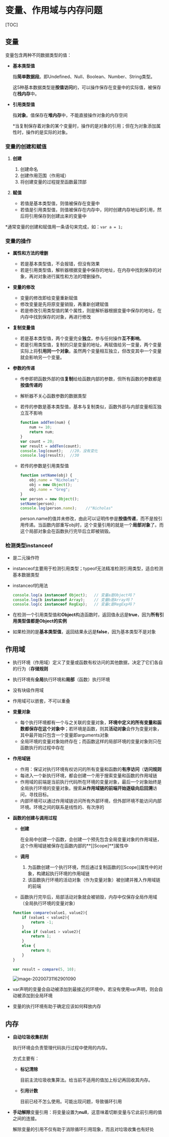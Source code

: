 # 变量、作用域与内存问题

[TOC]

## 变量

变量包含两种不同数据类型的值：

- **基本类型值**

  指**简单数据段**。即Undefined、Null、Boolean、Number、String类型。

  这5种基本数据类型是**按值访问**的，可以操作保存在变量中的实际值，被保存在**栈内存**中。

- **引用类型值**

  指**对象**。值保存在**堆内存**中，不能直接操作对象的内存空间

  *当复制保存着对象的某个变量时，操作的是对象的引用；但在为对象添加属性时，操作的是实际的对象。



### 变量的创建和赋值

1. **创建**

   1. 创建命名
   2. 创建作用范围（作用域）
   3. 将创建变量的过程提至函数最顶部

2. **赋值**

   - 若值是基本类型值，则值被保存在变量中
   - 若值是引用类型值，则值被保存在内存中，同时创建内存地址即引用，然后将引用保存到创建出来的变量中

   

*通常变量的创建和赋值用一条语句来完成，如：`var a = 1;`



### 变量的操作

- **属性和方法的增删**

  - 若是基本类型值，不会报错，但没有效果
  - 若是引用类型值，解析器根据变量中保存的地址，在内存中找到保存的对象，再对对象进行属性和方法的增删操作。

- **变量的修改**

  - 变量的修改即给变量重新赋值
  - 修改变量是先将原变量销毁，再重新创建赋值
  - 若是修改引用类型值的某个属性，则是解析器根据变量中保存的地址，在内存中找到保存的对象，再进行修改

- **复制变量值**

  - 若是基本类型值，两个变量完全**独立**，参与任何操作**互不影响**。
  - 若是引用类型值，复制的只是变量的地址，再赋值给另一变量，两个变量实际上将**引用同一个对象**。虽然两个变量相互独立，但改变其中一个变量就会影响另一个变量。

- **参数的传递**

  - 传参即把函数外部的值**复制**给给函数内部的参数，但所有函数的参数都是**按值传递的**

  - 解析器不关心函数参数的数据类型

  - 若传的参数是基本类型值，基本与复制类似，函数外部与内部变量相互独立互不影响

    ```javascript
    function addTen(num) {     
        num += 10;     
        return num; 
    } 
    var count = 20; 
    var result = addTen(count); 
    console.log(count);   //20，没有变化 
    console.log(result);  //30 
    ```

  - 若传的参数是引用类型值

    ```javascript
    function setName(obj) {     
        obj.name = "Nicholas";     
        obj = new Object();     
        obj.name = "Greg"; 
    } 
    var person = new Object(); 
    setName(person); 
    console.log(person.name);    //"Nicholas" 
    ```

    person.name的值并未修改，由此可以证明传参是**按值传递**，而不是按引用传递。当函数内部重写obj时，这个变量引用的就是一个**局部对象**了。而这个局部对象会在函数执行完毕后立即被销毁。



### 检测类型instanceof

- 是二元操作符

- instanceof主要用于检测引用类型；typeof无法精准检测引用类型，适合检测基本数据类型

- instanceof的用法

  ```javascript
  console.log(a instanceof Object);   // 变量a是Object吗？
  console.log(b instanceof Array);    // 变量b是Array吗？
  console.log(c instanceof RegExp);   // 变量c是RegExp吗？
  ```

- 在检测一个引用类型值和**Object**构造函数时，返回值永远是**true**，因为**所有引用类型值都是Object的实例**

- 如果检测的是**基本类型值**，返回结果永远是**false**，因为基本类型不是对象



## 作用域

- 执行环境（作用域）定义了变量或函数有权访问的其他数据，决定了它们各自的行为（**存储规则**

- 执行环境有**全局**执行环境和**局部**（函数）执行环境

- 没有块级作用域

- 作用域可以嵌套，不可以重叠

- **变量对象**

  - 每个执行环境都有一个与之关联的变量对象，**环境中定义的所有变量和函数都保存在这个对象中**；若环境是函数，则其**活动对象**会作为变量对象，其中最开始只包含一个变量即arguments对象
  - 全局环境的变量对象始终存在；而函数这样的局部环境的变量对象则只在函数执行的过程中存在

- **作用域链**

  - 作用：保证对执行环境有权访问的所有变量和函数的**有序访问**（**访问规则**
  - 每进入一个新执行环境，都会创建一个用于搜索变量和函数的作用域链
  - 作用域的前端是当前执行代码所在环境的变量对象，最后一个对象始终是全局执行环境的变量对象。搜索**从作用域链的前端开始逐级向后回溯**访问，寻找目标。
  - 内部环境可以通过作用域链访问所有外部环境，但外部环境不能访问内部环境。环境之间的联系是线性的、有次序的
  
- **函数的创建与调用过程**

  - **创建**

    在全局中创建一个函数，会创建一个预先包含全局变量对象的作用域链，这个作用域链被保存在函数内部的**[[Scope]**]属性中

  - **调用**

    1. 为函数创建一个执行环境，然后通过复制函数的[[Scope]]属性中的对象，构建起执行环境的作用域链
    2. 该函数执行环境的活动对象（作为变量对象）被创建并推入作用域链的前端

  - 函数执行完毕后，局部活动对象就会被销毁，内存中仅保存全局作用域（全局执行环境的变量对象）

  ```javascript
  function compare(value1, value2){  
      if (value1 < value2){     
          return -1;     
      } 
      else if (value1 > value2){      
          return 1; 
      } 
      else {         
          return 0;   
      } 
  } 
   
  var result = compare(5, 10); 
  ```

  ![image-20200731162901090](C:\Users\aa\AppData\Roaming\Typora\typora-user-images\image-20200731162901090.png)

- var声明的变量会自动被添加到最接近的环境中。若没有使用var声明，则会自动被添加到全局环境

- 变量的执行环境有助于确定应该如何释放内存



## 内存

- **自动垃圾收集机制**

  执行环境会负责管理代码执行过程中使用的内存。

  方式主要有：

  - **标记清除**

    目前主流垃圾收集算法。给当前不适用的值加上标记再回收其内存。

  - **引用计数**

    目前已经不怎么使用。可能出现问题，导致循环引用

- **手动解除**变量引用：将变量设置为**null**，这意味着切断变量与它此前引用的值之间的连接。

  解除变量的引用不仅有助于消除循环引用现象，而且对垃圾收集也有好处